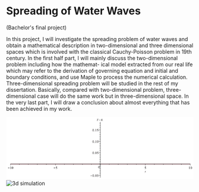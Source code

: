 # Spreading of Water Waves
(Bachelor's final project)

In this project, I will investigate the spreading problem of water waves and obtain a mathematical description in 
two-dimensional and three dimensional spaces which is involved with the classical Cauchy-Poisson problem in 19th century. 
In the first half part, I will mainly discuss the two-dimensional problem including how the mathemat- ical model extracted 
from our real life which may refer to the derivation of governing equation and initial and boundary conditions, and use Maple 
to process the numerical calculation. Three-dimensional spreading problem will be studied in the rest of my dissertation.
Basically, compared with two-dimensional problem, three-dimensional case will do the same work but in three-dimensional space. 
In the very last part, I will draw a conclusion about almost everything that has been achieved in my work.

![2d simulation](https://github.com/lzdh/Spreading-of-Water-Waves/blob/master/2d-animation.gif)
![3d simulation](https://github.com/lzdh/Spreading-of-Water-Waves/blob/master/3d-animation.gif)

